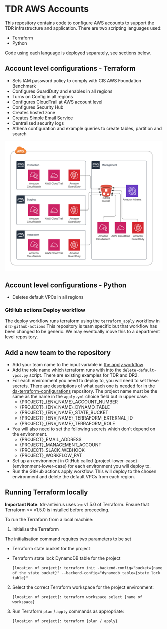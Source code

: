 # TDR AWS Accounts

This repository contains code to configure AWS accounts to support the TDR infrastructure and application.
There are two scripting languages used:
* Terraform
* Python

Code using each language is deployed separately, see sections below.

## Account level configurations - Terraform
* Sets IAM password policy to comply with CIS AWS Foundation Benchmark
* Configures GuardDuty and enables in all regions
* Turns on Config in all regions
* Configures CloudTrail at AWS account level
* Configures Security Hub
* Creates hosted zone
* Creates Simple Email Service
* Centralised security logs
* Athena configuration and example queries to create tables, partition and search

![Alt text](aws-centralized-logs.png?raw=true "Centralised security logs")

## Account level configurations - Python
* Deletes default VPCs in all regions

### GitHub actions Deploy workflow
The deploy workflow runs terraform using the `terraform_apply` workflow in `dr2-github-actions`
This repository is team specific but that workflow has been changed to be generic. We may eventually move this to a department level repository.

## Add a new team to the repository
* Add your team name to the input variable in [the apply workflow](./.github/workflows/apply.yml)
* Add the role name which terraform runs with into the `delete-default-vpcs.py` script. There are existing examples for TDR and DR2.
* For each environment you need to deploy to, you will need to set these secrets. There are descriptions of what each one is needed for in the [da-terraform-configurations](https://github.com/nationalarchives/da-terraform-configurations) repository. The project name must be the same as the name in the `apply.yml` choice field but in upper case.
    * {PROJECT}_{ENV_NAME}_ACCOUNT_NUMBER
    * {PROJECT}_{ENV_NAME}_DYNAMO_TABLE
    * {PROJECT}_{ENV_NAME}_STATE_BUCKET
    * {PROJECT}_{ENV_NAME}_TERRAFORM_EXTERNAL_ID
    * {PROJECT}_{ENV_NAME}_TERRAFORM_ROLE
* You will also need to set the following secrets which don't depend on the environment.
    * {PROJECT}_EMAIL_ADDRESS
    * {PROJECT}_MANAGEMENT_ACCOUNT
    * {PROJECT}_SLACK_WEBHOOK
    * {PROJECT}_WORKFLOW_PAT 
* Set up an environment in GitHub called {project-lower-case}-{environment-lower-case} for each environment you will deploy to.
* Run the GitHub actions apply workflow. This will deploy to the chosen environment and delete the default VPCs from each region. 

## Running Terraform locally

**Important Note**: tdr-antivirus uses >= v1.5.0 of Terraform. Ensure that Terraform >= v1.5.0 is installed before proceeding.

To run the Terraform from a local machine:

1. Initialise the Terraform

  The initialisation command requires two parameters to be set
  * Terraform state bucket for the project
  * Terraform state lock DynamoDB table for the project

    ```
    [location of project]: terraform init -backend-config="bucket={name of the state bucket}" --backend-config="dynamodb_table={state lock table}"
    ```
   
2. Select the correct Terraform workspace for the project environment:
    ```
   [location of project]: terraform workspace select {name of workspace}
   ```
   
3. Run Terraform `plan` / `apply` commands as appropriate:
    ```
   [location of project]: terraform {plan / apply}
   ```
